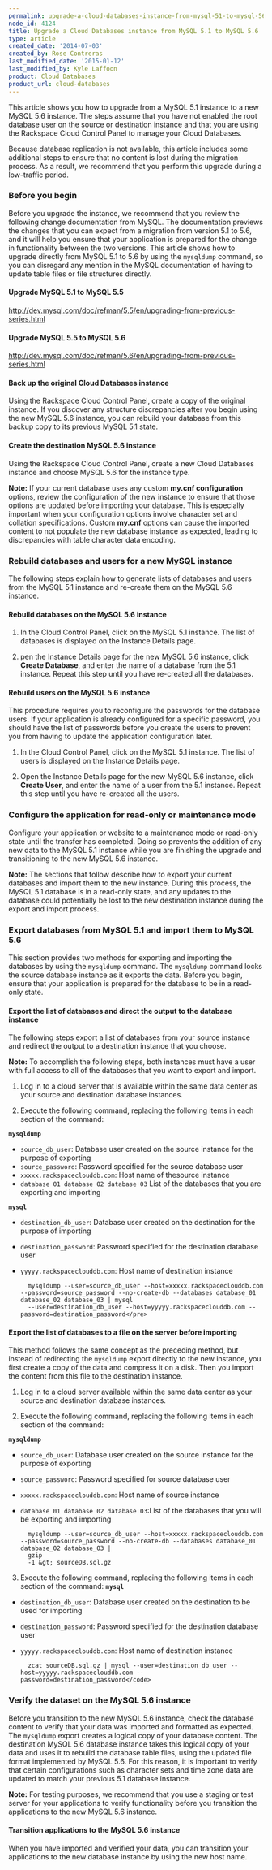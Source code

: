 ```yaml
---
permalink: upgrade-a-cloud-databases-instance-from-mysql-51-to-mysql-56/
node_id: 4124
title: Upgrade a Cloud Databases instance from MySQL 5.1 to MySQL 5.6
type: article
created_date: '2014-07-03'
created_by: Rose Contreras
last_modified_date: '2015-01-12'
last_modified_by: Kyle Laffoon
product: Cloud Databases
product_url: cloud-databases
---
```


This article shows you how to upgrade from a MySQL 5.1 instance to a new MySQL 5.6 instance. The steps assume that you have not enabled the root database user on the source or destination instance and that you are using the Rackspace Cloud Control Panel to manage your Cloud Databases.

Because database replication is not available, this article includes some additional steps to ensure that no content is lost during the migration process. As a result, we recommend that you perform this upgrade during a low-traffic period.

### Before you begin

Before you upgrade the instance, we recommend that you review the following change documentation from MySQL. The documentation previews the changes that you can expect from a migration from version 5.1 to 5.6, and it will help you ensure that your application is prepared for the change in functionality between the two versions. This article shows how to upgrade directly from MySQL 5.1 to 5.6 by using the <code>mysqldump</code> command, so you can disregard any mention in the MySQL documentation of having to update table files or file structures directly.

#### Upgrade MySQL 5.1 to MySQL 5.5

<a href="http://dev.mysql.com/doc/refman/5.5/en/upgrading-from-previous-series.html" rel="nofollow">http://dev.mysql.com/doc/refman/5.5/en/upgrading-from-previous-series.html</a>

#### Upgrade MySQL 5.5 to MySQL 5.6

<a href="http://dev.mysql.com/doc/refman/5.6/en/upgrading-from-previous-series.html" rel="nofollow">http://dev.mysql.com/doc/refman/5.6/en/upgrading-from-previous-series.html</a>

#### Back up the original Cloud Databases instance

Using the Rackspace Cloud Control Panel, create a copy of the original instance. If you discover any structure discrepancies after you begin using the new MySQL 5.6 instance, you can rebuild your database from this backup copy to its previous MySQL 5.1 state.

#### Create the destination MySQL 5.6 instance

Using the Rackspace Cloud Control Panel, create a new Cloud Databases instance and choose MySQL 5.6 for the instance type.

**Note:** If your current database uses any custom **my.cnf configuration** options, review the configuration of the new instance to ensure that those options are updated before importing your database. This is especially important when your configuration options involve character set and collation specifications. Custom **my.cnf** options can cause the imported content to not populate the new database instance as expected, leading to discrepancies with table character data encoding.

### Rebuild databases and users for a new MySQL instance

The following steps explain how to generate lists of databases and users from the MySQL 5.1 instance and re-create them on the MySQL 5.6 instance.

#### Rebuild databases on the MySQL 5.6 instance

1. In the Cloud Control Panel, click on the MySQL 5.1 instance. The list of databases is displayed on the Instance Details page.

2. pen the Instance Details page for the new MySQL 5.6 instance, click **Create Database**, and enter the name of a database from the 5.1 instance. Repeat this step until you have re-created all the databases.

#### Rebuild users on the MySQL 5.6 instance

This procedure requires you to reconfigure the passwords for the database users. If your application is already configured for a specific password, you should have the list of passwords before you create the users to prevent you from having to update the application configuration later.

1. In the Cloud Control Panel, click on the MySQL 5.1 instance. The list of users is displayed on the Instance Details page.

2. Open the Instance Details page for the new MySQL 5.6 instance, click **Create User**, and enter the name of a user from the 5.1 instance. Repeat this step until you have re-created all the users.

### Configure the application for read-only or maintenance mode

Configure your application or website to a maintenance mode or read-only state until the transfer has completed. Doing so prevents the addition of any new data to the MySQL 5.1 instance while you are finishing the upgrade and transitioning to the new MySQL 5.6 instance.

**Note:** The sections that follow describe how to export your current databases and import them to the new instance. During this process, the MySQL 5.1 database is in a read-only state, and any updates to the database could potentially be lost to the new destination instance during the export and import process.

### Export databases from MySQL 5.1 and import them to MySQL 5.6

This section provides two methods for exporting and importing the databases by using the <code>mysqldump</code> command. The <code>mysqldump</code> command locks the source database instance as it exports the data. Before you begin, ensure that your application is prepared for the database to be in a read-only state.

#### Export the list of databases and direct the output to the database instance

The following steps export a list of databases from your source instance and redirect the output to a destination instance that you choose.

**Note:** To accomplish the following steps, both instances must have a user with full access to all of the databases that you want to export and import.

1. Log in to a cloud server that is available within the same data center as your source and destination database instances.

2. Execute the following command, replacing the following items in each section of the command:

**<code>mysqldump</code>**

- <code>source\_db_user</code>: Database user created on the source instance for the purpose of exporting
- <code>source_password</code>: Password specified for the source database user
- <code>xxxxx.rackspaceclouddb.com</code>: Host name of thesource instance
- <code>database 01 database 02 database 03</code> List of the databases that you are exporting and importing


**<code>mysql</code>**

- <code>destination_db_user</code>: Database user created on the destination for the purpose of importing
- <code>destination_password</code>: Password specified for the destination database user
- <code>yyyyy.rackspaceclouddb.com</code>: Host name of destination instance

        mysqldump --user=source_db_user --host=xxxxx.rackspaceclouddb.com --password=source_password --no-create-db --databases database_01 database_02 database_03 | mysql
	    --user=destination_db_user --host=yyyyy.rackspaceclouddb.com --password=destination_password</pre>

#### Export the list of databases to a file on the server before importing

This method follows the same concept as the preceding method, but instead of redirecting the <code>mysqldump</code> export directly to the new instance, you first create a copy of the data and compress it on a disk. Then you import the content from this file to the destination instance.

1. Log in to a cloud server available within the same data center as your source and destination database instances.

2. Execute the following command, replacing the following items in each section of the command:

**<code>mysqldump</code>**

- <code>source\_db_user</code>: Database user created on the source instance for the purpose of exporting
- <code>source_password</code>: Password specified for source database user
- <code>xxxxx.rackspaceclouddb.com</code>: Host name of source instance
- <code>database 01 database 02 database 03</code>:List of the databases that you will be exporting and importing

        mysqldump --user=source_db_user --host=xxxxx.rackspaceclouddb.com --password=source_password --no-create-db --databases database_01 database_02 database_03 |
        gzip
        -1 &gt; sourceDB.sql.gz

3. Execute the following command, replacing the following items in each section of the command:
**<code>mysql</code>**

- <code>destination_db_user</code>: Database user created on the destination to be used for importing
- <code>destination_password</code>: Password specified for the destination database user
- <code>yyyyy.rackspaceclouddb.com</code>: Host name of destination instance

        zcat sourceDB.sql.gz | mysql --user=destination_db_user --host=yyyyy.rackspaceclouddb.com --password=destination_password</code>


### Verify the dataset on the MySQL 5.6 instance

Before you transition to the new MySQL 5.6 instance, check the database content to verify that your data was imported and formatted as expected. The <code>mysqldump</code> export creates a logical copy of your database content. The destination MySQL 5.6 database instance takes this logical copy of your data and uses it to rebuild the database table files, using the updated file format implemented by MySQL 5.6. For this reason, it is important to verify that certain configurations such as character sets and time zone data are updated to match your previous 5.1 database instance.

**Note:** For testing purposes, we recommend that you use a staging or test server for your applications to verify functionality before you transition the applications to the new MySQL 5.6 instance.

#### Transition applications to the MySQL 5.6 instance

When you have imported and verified your data, you can transition your applications to the new database instance by using the new host name.
